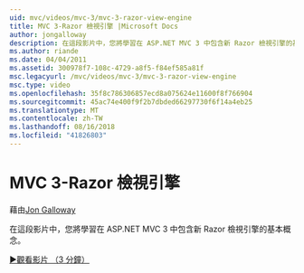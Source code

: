 ```yaml
---
uid: mvc/videos/mvc-3/mvc-3-razor-view-engine
title: MVC 3-Razor 檢視引擎 |Microsoft Docs
author: jongalloway
description: 在這段影片中，您將學習在 ASP.NET MVC 3 中包含新 Razor 檢視引擎的基本概念。
ms.author: riande
ms.date: 04/04/2011
ms.assetid: 300978f7-108c-4729-a8f5-f84ef585a81f
msc.legacyurl: /mvc/videos/mvc-3/mvc-3-razor-view-engine
msc.type: video
ms.openlocfilehash: 35f8c786306857ecd8a075624e11600f8f766904
ms.sourcegitcommit: 45ac74e400f9f2b7dbded66297730f6f14a4eb25
ms.translationtype: MT
ms.contentlocale: zh-TW
ms.lasthandoff: 08/16/2018
ms.locfileid: "41826803"
---
```

<a name="mvc-3---razor-view-engine"></a>MVC 3-Razor 檢視引擎
====================
藉由[Jon Galloway](https://github.com/jongalloway)

在這段影片中，您將學習在 ASP.NET MVC 3 中包含新 Razor 檢視引擎的基本概念。

[&#9654;觀看影片 （3 分鐘）](https://channel9.msdn.com/Blogs/ASP-NET-Site-Videos/mvc-3-razor-view-engine)
